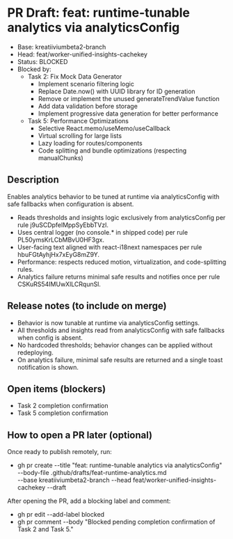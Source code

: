 # PR Draft: feat: runtime-tunable analytics via analyticsConfig

- Base: kreatiiviumbeta2-branch
- Head: feat/worker-unified-insights-cachekey
- Status: BLOCKED
- Blocked by:
  - Task 2: Fix Mock Data Generator
    - Implement scenario filtering logic
    - Replace Date.now() with UUID library for ID generation
    - Remove or implement the unused generateTrendValue function
    - Add data validation before storage
    - Implement progressive data generation for better performance
  - Task 5: Performance Optimizations
    - Selective React.memo/useMemo/useCallback
    - Virtual scrolling for large lists
    - Lazy loading for routes/components
    - Code splitting and bundle optimizations (respecting manualChunks)

## Description
Enables analytics behavior to be tuned at runtime via analyticsConfig with safe fallbacks when configuration is absent.
- Reads thresholds and insights logic exclusively from analyticsConfig per rule j9uSCDpfelMppSyEbbTVzl.
- Uses central logger (no console.* in shipped code) per rule PL50ymsKrLCbMBvU0HF3gx.
- User-facing text aligned with react-i18next namespaces per rule hbuFGtAyhjHx7xEyG8mZ9Y.
- Performance: respects reduced motion, virtualization, and code-splitting rules.
- Analytics failure returns minimal safe results and notifies once per rule CSKuRS54IMUwXlLCRqunSl.

## Release notes (to include on merge)
- Behavior is now tunable at runtime via analyticsConfig settings.
- All thresholds and insights read from analyticsConfig with safe fallbacks when config is absent.
- No hardcoded thresholds; behavior changes can be applied without redeploying.
- On analytics failure, minimal safe results are returned and a single toast notification is shown.

## Open items (blockers)
- Task 2 completion confirmation
- Task 5 completion confirmation

## How to open a PR later (optional)
Once ready to publish remotely, run:
- gh pr create --title "feat: runtime-tunable analytics via analyticsConfig" \
  --body-file .github/drafts/feat-runtime-analytics.md \
  --base kreatiiviumbeta2-branch --head feat/worker-unified-insights-cachekey --draft

After opening the PR, add a blocking label and comment:
- gh pr edit --add-label blocked
- gh pr comment --body "Blocked pending completion confirmation of Task 2 and Task 5."

